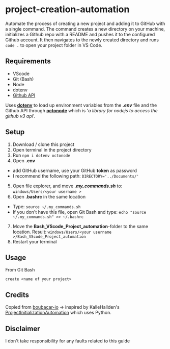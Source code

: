 # project-creation-automation

Automate the process of creating a new project and adding it to GitHub with a single command.
The command creates a new directory on your machine, initializes a Github repo with a README and pushes it to the configured Github account.
It then navigates to the newly created directory and runs `code .` to open your project folder in VS Code.

## Requirements

* VScode
* Git (Bash)
* Node
* dotenv
* [Github API](https://docs.github.com/en/github/authenticating-to-github/creating-a-personal-access-token)

Uses [**dotenv**](https://www.npmjs.com/package/dotenv) to load up environment variables from the **_.env_** file and the Github API through [**octonode**](https://www.npmjs.com/package/octonode) which is '_a library for nodejs to access the github v3 api_'.

## Setup

1. Download / clone this project
2. Open terminal in the project directory
3. Run `npm i dotenv octonode`
4. Open **.env**
  - add GitHub username, use your GitHub **token** as password
  - I recommend the following path: `DIRECTORY='../Documents/'`
5. Open file explorer, and move **_.my_commands.sh_** to: `windows/Users/<your username >` 
6. Open **.bashrc** in the same location
  - Type: `source ~/.my_commands.sh`
  - If you don't have this file, open Git Bash and type: `echo "source ~/.my_commands.sh" >> ~/.bashrc`
7. Move the **Bash_VScode_Project_automation**-folder to the same location. Result: `windows/Users/<your username >/Bash_VScode_Project_automation`
7. Restart your terminal

## Usage

From Git Bash

```
create <name of your project>
```

## Credits

Copied from [boubacar-io](https://github.com/boubacar-io/project-creation-automation) -> inspired by KalleHallden's [ProjectInitializationAutomation](https://github.com/KalleHallden/ProjectInitializationAutomation) which uses Python.

## Disclaimer

I don't take responsibility for any faults related to this guide
